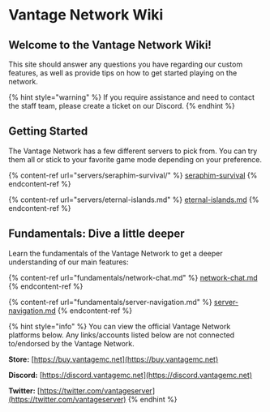 # Vantage Network Wiki

## Welcome to the Vantage Network Wiki!

This site should answer any questions you have regarding our custom features, as well as provide tips on how to get started playing on the network.

{% hint style="warning" %}
If you require assistance and need to contact the staff team, please create a ticket on our Discord.
{% endhint %}

## Getting Started

The Vantage Network has a few different servers to pick from. You can try them all or stick to your favorite game mode depending on your preference.

{% content-ref url="servers/seraphim-survival/" %}
[seraphim-survival](servers/seraphim-survival/)
{% endcontent-ref %}

{% content-ref url="servers/eternal-islands.md" %}
[eternal-islands.md](servers/eternal-islands.md)
{% endcontent-ref %}

## Fundamentals: Dive a little deeper

Learn the fundamentals of the Vantage Network to get a deeper understanding of our main features:

{% content-ref url="fundamentals/network-chat.md" %}
[network-chat.md](fundamentals/network-chat.md)
{% endcontent-ref %}

{% content-ref url="fundamentals/server-navigation.md" %}
[server-navigation.md](fundamentals/server-navigation.md)
{% endcontent-ref %}

{% hint style="info" %}
You can view the official Vantage Network platforms below. Any links/accounts listed below are not connected to/endorsed by the Vantage Network.

**Store:** [https://buy.vantagemc.net](https://buy.vantagemc.net)

**Discord:** [https://discord.vantagemc.net](https://discord.vantagemc.net)

**Twitter:** [https://twitter.com/vantageserver](https://twitter.com/vantageserver)
{% endhint %}
